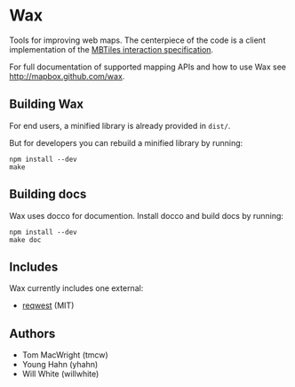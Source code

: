 # Wax

Tools for improving web maps. The centerpiece of the code is a client implementation of the [MBTiles interaction specification](https://github.com/mapbox/mbtiles-spec).

For full documentation of supported mapping APIs and how to use Wax see http://mapbox.github.com/wax.

## Building Wax

For end users, a minified library is already provided in `dist/`.

But for developers you can rebuild a minified library by running:

    npm install --dev
    make

## Building docs

Wax uses docco for documention. Install docco and build docs by running:

    npm install --dev
    make doc

## Includes

Wax currently includes one external:

* [reqwest](https://github.com/ded/reqwest) (MIT)

## Authors

- Tom MacWright (tmcw)
- Young Hahn (yhahn)
- Will White (willwhite)
